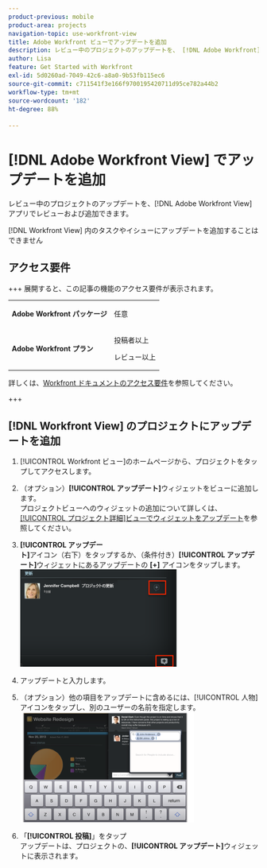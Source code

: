 ```yaml
---
product-previous: mobile
product-area: projects
navigation-topic: use-workfront-view
title: Adobe Workfront ビューでアップデートを追加
description: レビュー中のプロジェクトのアップデートを、 [!DNL Adobe Workfront]  ビューアプリでレビューおよび追加できます。
author: Lisa
feature: Get Started with Workfront
exl-id: 5d0260ad-7049-42c6-a8a0-9b53fb115ec6
source-git-commit: c711541f3e166f9700195420711d95ce782a44b2
workflow-type: tm+mt
source-wordcount: '182'
ht-degree: 88%

---
```


# [!DNL Adobe Workfront View] でアップデートを追加

レビュー中のプロジェクトのアップデートを、[!DNL Adobe Workfront View] アプリでレビューおよび追加できます。

[!DNL Workfront View] 内のタスクやイシューにアップデートを追加することはできません

## アクセス要件

+++ 展開すると、この記事の機能のアクセス要件が表示されます。

<table style="table-layout:auto"> 
 <col> 
 </col> 
 <col> 
 </col> 
 <tbody> 
  <tr> 
   <td role="rowheader"><strong>Adobe Workfront パッケージ</strong></td> 
   <td> <p>任意</p> </td> 
  </tr> 
  <tr> 
   <td role="rowheader"><strong>Adobe Workfront プラン</strong></td> 
   <td> 
   <p>投稿者以上</p>
   <p>レビュー以上</p> </td> 
  </tr> 
 </tbody> 
</table>

詳しくは、[Workfront ドキュメントのアクセス要件](/help/quicksilver/administration-and-setup/add-users/access-levels-and-object-permissions/access-level-requirements-in-documentation.md)を参照してください。

+++

## [!DNL Workfront View] のプロジェクトにアップデートを追加

1. [!UICONTROL Workfront ビュー]のホームページから、プロジェクトをタップしてアクセスします。
1. （オプション）**[!UICONTROL アップデート]**&#x200B;ウィジェットをビューに追加します。\
   プロジェクトビューへのウィジェットの追加について詳しくは、[[!UICONTROL プロジェクト詳細]ビューでウィジェットをアップデート](../../../workfront-basics/mobile-apps/using-workfront-view/update-widgets-in-workfront-view.md)を参照してください。

1. **[!UICONTROL アップデート]**&#x200B;アイコン（右下）をタップするか、（条件付き）**[!UICONTROL アップデート]**&#x200B;ウィジェットにあるアップデートの **[+]** アイコンをタップします。\
   ![[!DNL workfront_view_updates_icon]png](assets/workfront-view-updates-icon-315x196.png)

1. アップデートと入力します。
1. （オプション）他の項目をアップデートに含めるには、[!UICONTROL 人物]アイコンをタップし、別のユーザーの名前を指定します。\
   ![&#x200B; モバイルアプリのアップデート &#x200B;](assets/screen-shot-2014-002-21-at-2.57.44-pm-350x222.png)

1. 「**[!UICONTROL 投稿]**」をタップ\
   アップデートは、プロジェクトの、**[!UICONTROL アップデート]**&#x200B;ウィジェットに表示されます。
